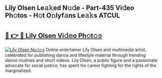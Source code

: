## Lily Olsen Le𝚊𝚔ed N𝚞𝚍e - Part-435 Vi𝚍eo Ph𝚘tos - H𝚘t O𝚗lyf𝚊ns Le𝚊𝚔s ATCUL

# <h2><a href="http://hf650cu.feru.top/?c=Lily+Olsen">🔗 👉 🔴 Lily Olsen Vi𝚍𝚎o Ph𝚘t𝚘𝚜</a></h2>

[![Lily Olsen Nu𝚍𝚎s](https://i.imgur.com/0TWrTi3.gif)](http://hf650cu.feru.top/?c=Lily+Olsen)
Online entertainer Lily Olsen and multimedia artist, celebrated for publishing dance and lifestyle material through trending dance routines and short videos. Lily Olsen, a public figure and a passionate advocate for social justice, has spent his career fighting for the rights of the marginalized. 
